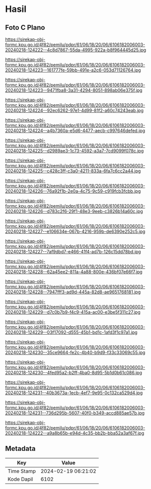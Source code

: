 # Hasil

## Foto C Plano

https://sirekap-obj-formc.kpu.go.id/4f82/pemilu/pdpr/61/06/18/20/06/6106182006003-20240218-124222--4c8d7867-55da-4995-922a-b8f964445d25.jpg

https://sirekap-obj-formc.kpu.go.id/4f82/pemilu/pdpr/61/06/18/20/06/6106182006003-20240218-124223--161777fe-59bb-491e-a2c6-053d71126764.jpg

https://sirekap-obj-formc.kpu.go.id/4f82/pemilu/pdpr/61/06/18/20/06/6106182006003-20240218-124223--9471fba8-3a31-4294-8051-898ab06e375f.jpg

https://sirekap-obj-formc.kpu.go.id/4f82/pemilu/pdpr/61/06/18/20/06/6106182006003-20240218-124224--92ec6262-97e1-4d99-81f2-a60c74243eab.jpg

https://sirekap-obj-formc.kpu.go.id/4f82/pemilu/pdpr/61/06/18/20/06/6106182006003-20240218-124224--a4b7360a-e5d6-4477-aecb-c997646defed.jpg

https://sirekap-obj-formc.kpu.go.id/4f82/pemilu/pdpr/61/06/18/20/06/6106182006003-20240218-124225--d2989ae3-1c73-4592-a3a7-7cd9099f078c.jpg

https://sirekap-obj-formc.kpu.go.id/4f82/pemilu/pdpr/61/06/18/20/06/6106182006003-20240218-124225--c428c3ff-c3a0-4211-833a-6fa7c6cc2a44.jpg

https://sirekap-obj-formc.kpu.go.id/4f82/pemilu/pdpr/61/06/18/20/06/6106182006003-20240218-124226--76a92f1b-2e0a-4c75-9c59-c919fcb3fcbb.jpg

https://sirekap-obj-formc.kpu.go.id/4f82/pemilu/pdpr/61/06/18/20/06/6106182006003-20240218-124226--d783c2f6-29f1-48e3-9eeb-c3826b14a60c.jpg

https://sirekap-obj-formc.kpu.go.id/4f82/pemilu/pdpr/61/06/18/20/06/6106182006003-20240218-124227--e106634e-067b-4216-959b-de6390e252c5.jpg

https://sirekap-obj-formc.kpu.go.id/4f82/pemilu/pdpr/61/06/18/20/06/6106182006003-20240218-124227--7af9dbd7-e466-41f4-ad7b-126c15dd78bd.jpg

https://sirekap-obj-formc.kpu.go.id/4f82/pemilu/pdpr/61/06/18/20/06/6106182006003-20240218-124228--62a45ee2-811a-4a88-800e-436bf07e66f7.jpg

https://sirekap-obj-formc.kpu.go.id/4f82/pemilu/pdpr/61/06/18/20/06/6106182006003-20240218-124228--7947fff3-ad9d-445a-82d8-ae9651768181.jpg

https://sirekap-obj-formc.kpu.go.id/4f82/pemilu/pdpr/61/06/18/20/06/6106182006003-20240218-124229--d7c0b7b9-f4c9-415a-ac00-e3be5f311c27.jpg

https://sirekap-obj-formc.kpu.go.id/4f82/pemilu/pdpr/61/06/18/20/06/6106182006003-20240218-124229--03f17092-d555-45b1-bd1c-1afd3f1c97a1.jpg

https://sirekap-obj-formc.kpu.go.id/4f82/pemilu/pdpr/61/06/18/20/06/6106182006003-20240218-124230--35ce9664-fe2c-4b40-b9d9-f33c33069c55.jpg

https://sirekap-obj-formc.kpu.go.id/4f82/pemilu/pdpr/61/06/18/20/06/6106182006003-20240218-124230--4fed95a2-b2ff-4ba0-8d95-5b1d0b61c086.jpg

https://sirekap-obj-formc.kpu.go.id/4f82/pemilu/pdpr/61/06/18/20/06/6106182006003-20240218-124231--40b3673a-1ecb-4ef7-9e95-0c132ca529d4.jpg

https://sirekap-obj-formc.kpu.go.id/4f82/pemilu/pdpr/61/06/18/20/06/6106182006003-20240218-124231--736d295b-5607-40f0-b349-accd885ae57b.jpg

https://sirekap-obj-formc.kpu.go.id/4f82/pemilu/pdpr/61/06/18/20/06/6106182006003-20240218-124222--a9a8b65b-e94d-4c35-bb2b-bba52a3af67f.jpg


## Metadata

| Key        | Value               |
| ---------- | ------------------- |
| Time Stamp | 2024-02-19 06:21:02 |
| Kode Dapil | 6102                |



